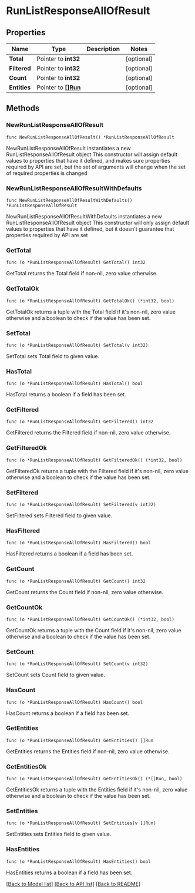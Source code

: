# RunListResponseAllOfResult

## Properties

Name | Type | Description | Notes
------------ | ------------- | ------------- | -------------
**Total** | Pointer to **int32** |  | [optional] 
**Filtered** | Pointer to **int32** |  | [optional] 
**Count** | Pointer to **int32** |  | [optional] 
**Entities** | Pointer to [**[]Run**](Run.md) |  | [optional] 

## Methods

### NewRunListResponseAllOfResult

`func NewRunListResponseAllOfResult() *RunListResponseAllOfResult`

NewRunListResponseAllOfResult instantiates a new RunListResponseAllOfResult object
This constructor will assign default values to properties that have it defined,
and makes sure properties required by API are set, but the set of arguments
will change when the set of required properties is changed

### NewRunListResponseAllOfResultWithDefaults

`func NewRunListResponseAllOfResultWithDefaults() *RunListResponseAllOfResult`

NewRunListResponseAllOfResultWithDefaults instantiates a new RunListResponseAllOfResult object
This constructor will only assign default values to properties that have it defined,
but it doesn't guarantee that properties required by API are set

### GetTotal

`func (o *RunListResponseAllOfResult) GetTotal() int32`

GetTotal returns the Total field if non-nil, zero value otherwise.

### GetTotalOk

`func (o *RunListResponseAllOfResult) GetTotalOk() (*int32, bool)`

GetTotalOk returns a tuple with the Total field if it's non-nil, zero value otherwise
and a boolean to check if the value has been set.

### SetTotal

`func (o *RunListResponseAllOfResult) SetTotal(v int32)`

SetTotal sets Total field to given value.

### HasTotal

`func (o *RunListResponseAllOfResult) HasTotal() bool`

HasTotal returns a boolean if a field has been set.

### GetFiltered

`func (o *RunListResponseAllOfResult) GetFiltered() int32`

GetFiltered returns the Filtered field if non-nil, zero value otherwise.

### GetFilteredOk

`func (o *RunListResponseAllOfResult) GetFilteredOk() (*int32, bool)`

GetFilteredOk returns a tuple with the Filtered field if it's non-nil, zero value otherwise
and a boolean to check if the value has been set.

### SetFiltered

`func (o *RunListResponseAllOfResult) SetFiltered(v int32)`

SetFiltered sets Filtered field to given value.

### HasFiltered

`func (o *RunListResponseAllOfResult) HasFiltered() bool`

HasFiltered returns a boolean if a field has been set.

### GetCount

`func (o *RunListResponseAllOfResult) GetCount() int32`

GetCount returns the Count field if non-nil, zero value otherwise.

### GetCountOk

`func (o *RunListResponseAllOfResult) GetCountOk() (*int32, bool)`

GetCountOk returns a tuple with the Count field if it's non-nil, zero value otherwise
and a boolean to check if the value has been set.

### SetCount

`func (o *RunListResponseAllOfResult) SetCount(v int32)`

SetCount sets Count field to given value.

### HasCount

`func (o *RunListResponseAllOfResult) HasCount() bool`

HasCount returns a boolean if a field has been set.

### GetEntities

`func (o *RunListResponseAllOfResult) GetEntities() []Run`

GetEntities returns the Entities field if non-nil, zero value otherwise.

### GetEntitiesOk

`func (o *RunListResponseAllOfResult) GetEntitiesOk() (*[]Run, bool)`

GetEntitiesOk returns a tuple with the Entities field if it's non-nil, zero value otherwise
and a boolean to check if the value has been set.

### SetEntities

`func (o *RunListResponseAllOfResult) SetEntities(v []Run)`

SetEntities sets Entities field to given value.

### HasEntities

`func (o *RunListResponseAllOfResult) HasEntities() bool`

HasEntities returns a boolean if a field has been set.


[[Back to Model list]](../README.md#documentation-for-models) [[Back to API list]](../README.md#documentation-for-api-endpoints) [[Back to README]](../README.md)


